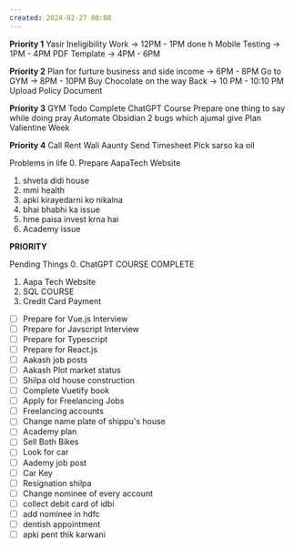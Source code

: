 ```yaml
---
created: 2024-02-27 00:08
---
```


**Priority 1**
Yasir Ineligibility Work -> 12PM - 1PM done h
Mobile Testing -> 1PM - 4PM
PDF Template -> 4PM - 6PM

**Priority 2**
Plan for furture business and side income -> 6PM - 8PM
Go to GYM -> 8PM - 10PM
Buy Chocolate on the way Back -> 10 PM - 10:10 PM
Upload Policy Document  

**Priority 3**
GYM Todo
Complete ChatGPT Course
Prepare one thing to say while doing pray
Automate Obsidian
2 bugs which ajumal give
Plan Valientine Week

**Priority 4**
Call Rent Wali Aaunty
Send Timesheet
Pick sarso ka oil


Problems in life
0. Prepare AapaTech Website
1. shveta didi house
2. mmi health
3. apki kirayedarni ko nikalna
4. bhai bhabhi ka issue
5. hme paisa invest krna hai
6. Academy issue




**PRIORITY**

Pending Things
0. ChatGPT COURSE COMPLETE
1. Aapa Tech Website
2. SQL COURSE
3. Credit Card Payment

- [ ] Prepare for Vue.js Interview
- [ ] Prepare for Javscript Interview
- [ ] Prepare for Typescript
- [ ] Prepare for React.js
- [ ] Aakash job posts
- [ ] Aakash Plot market status
- [ ] Shilpa old house construction
- [ ] Complete Vuetify book
- [ ] Apply for Freelancing Jobs
- [ ] Freelancing accounts
- [ ] Change name plate of shippu's house
- [ ] Academy plan
- [ ] Sell Both Bikes
- [ ] Look for car
- [ ] Aademy job post
- [ ] Car Key
- [ ] Resignation shilpa
- [ ] Change nominee of every account
- [ ] collect debit card of idbi
- [ ] add nominee in hdfc
- [ ] dentish appointment
- [ ] apki pent thik karwani

